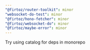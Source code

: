```yaml
---
"@firtoz/router-toolkit": minor
"websocket-do-test": minor
"@firtoz/hono-fetcher": minor
"@firtoz/websocket-do": minor
"@firtoz/maybe-error": minor
---
```


Try using catalog for deps in monorepo
